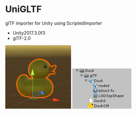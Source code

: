 # UniGLTF

glTF importer for Unity using ScriptedImporter

* Unity2017.3.0f3
* glTF-2.0

![duck](duck.png)
![duck_assets](duck_assets.png)

